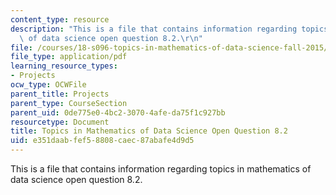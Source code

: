 ```yaml
---
content_type: resource
description: "This is a file that contains information regarding topics in mathematics\
  \ of data science open question 8.2.\r\n"
file: /courses/18-s096-topics-in-mathematics-of-data-science-fall-2015/e351daabfef58808caec87abafe4d9d5_MIT18_S096F15_Open8.2.pdf
file_type: application/pdf
learning_resource_types:
- Projects
ocw_type: OCWFile
parent_title: Projects
parent_type: CourseSection
parent_uid: 0de775e0-4bc2-3070-4afe-da75f1c927bb
resourcetype: Document
title: Topics in Mathematics of Data Science Open Question 8.2
uid: e351daab-fef5-8808-caec-87abafe4d9d5
---
```

This is a file that contains information regarding topics in mathematics of data science open question 8.2.


